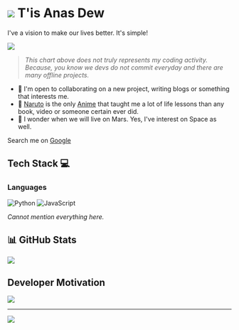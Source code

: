 # ![](https://user-images.githubusercontent.com/18350557/176309783-0785949b-9127-417c-8b55-ab5a4333674e.gif) T'is Anas Dew
I've a vision to make our lives better. It's simple!


<img src="https://wakatime.com/share/@anasdew/9b1857ed-b78c-40ef-af0c-ead3920e0a11.svg"></img>

> _This chart above does not truly represents my coding activity. Because, you know we devs do not commit everyday and there are many offline projects._

* 🤝  I'm open to collaborating on a new project, writing blogs or something that interests me.
*  🍃  [Naruto](https://en.wikipedia.org/wiki/Naruto) is the only [Anime](https://en.wikipedia.org/wiki/Anime) that taught me a lot of life lessons than any book, video or someone certain ever did.
* 🌿  I wonder when we will live on Mars. Yes, I've interest on Space as well.

Search me on [Google](https://www.google.com/search?q=who+is+anas+dew)

## Tech Stack 💻

### Languages
![Python](https://img.shields.io/badge/python-3670A0?style=for-the-badge&logo=python&logoColor=ffdd54) ![JavaScript](https://img.shields.io/badge/javascript-%23323330.svg?style=for-the-badge&logo=javascript&logoColor=%23F7DF1E)

_Cannot mention everything here._

## 📊 GitHub Stats

![](https://github-profile-summary-cards.vercel.app/api/cards/profile-details?username=Anas-Dew)


## Developer Motivation
![](https://quotes-github-readme.vercel.app/api?type=horizontal&theme=gruvbox)

---
![](https://komarev.com/ghpvc/?username=Anas-Dew)
